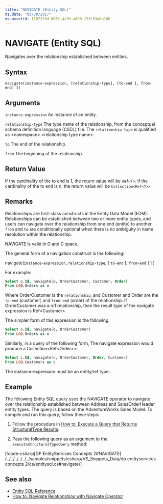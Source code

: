 ```yaml
---
title: "NAVIGATE (Entity SQL)"
ms.date: "03/30/2017"
ms.assetid: f107f29d-005f-4e39-a898-17f163abb1d0
---
```


# NAVIGATE (Entity SQL)

Navigates over the relationship established between entities.

## Syntax

```
navigate(instance-expression, [relationship-type], [to-end [, from-end] ])
```

## Arguments

`instance-expression`
An instance of an entity.

`relationship-type`
The type name of the relationship, from the conceptual schema definition language (CSDL) file. The `relationship-type` is qualified as \<namespace>.\<relationship type name>.

`to`
The end of the relationship.

`from`
The beginning of the relationship.

## Return Value

If the cardinality of the to end is 1, the return value will be `Ref<T>`. If the cardinality of the to end is n, the return value will be `Collection<Ref<T>>`.

## Remarks

Relationships are first-class constructs in the Entity Data Model (EDM). Relationships can be established between two or more entity types, and users can navigate over the relationship from one end (entity) to another. `from` and `to` are conditionally optional when there is no ambiguity in name resolution within the relationship.

NAVIGATE is valid in O and C space.

The general form of a navigation construct is the following:

navigate(`instance-expression`, `relationship-type`, [ `to-end` [, `from-end` ] ] )

For example:

```sql
Select o.Id, navigate(o, OrderCustomer, Customer, Order)
From LOB.Orders as o
```

Where OrderCustomer is the `relationship`, and Customer and Order are the `to-end` (customer) and `from-end` (order) of the relationship. If OrderCustomer was a n:1 relationship, then the result type of the navigate expression is Ref\<Customer>.

The simpler form of this expression is the following:

```sql
Select o.Id, navigate(o, OrderCustomer)
From LOB.Orders as o
```

Similarly, in a query of the following form, The navigate expression would produce a Collection<Ref\<Order>>.

```sql
Select c.Id, navigate(c, OrderCustomer, Order, Customer)
From LOB.Customers as c
```

The instance-expression must be an entity/ref type.

## Example

The following Entity SQL query uses the NAVIGATE operator to navigate over the relationship established between Address and SalesOrderHeader entity types. The query is based on the AdventureWorks Sales Model. To compile and run this query, follow these steps:

1. Follow the procedure in [How to: Execute a Query that Returns StructuralType Results](../how-to-execute-a-query-that-returns-structuraltype-results.md).

2. Pass the following query as an argument to the `ExecuteStructuralTypeQuery` method:

 [!code-csharp[DP EntityServices Concepts 2#NAVIGATE](../../../../../../samples/snippets/csharp/VS_Snippets_Data/dp entityservices concepts 2/cs/entitysql.cs#navigate)]

## See also

- [Entity SQL Reference](entity-sql-reference.md)
- [How to: Navigate Relationships with Navigate Operator](navigate-entity-sql.md)
